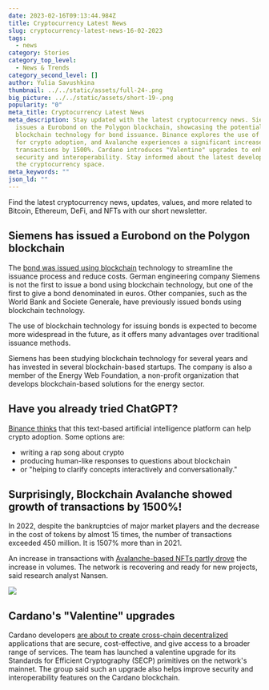 ```yaml
---
date: 2023-02-16T09:13:44.984Z
title: Cryptocurrency Latest News
slug: cryptocurrency-latest-news-16-02-2023
tags:
  - news
category: Stories
category_top_level:
  - News & Trends
category_second_level: []
author: Yulia Savushkina
thumbnail: ../../static/assets/full-24-.png
big_picture: ../../static/assets/short-19-.png
popularity: "0"
meta_title: Cryptocurrency Latest News
meta_description: Stay updated with the latest cryptocurrency news. Siemens
  issues a Eurobond on the Polygon blockchain, showcasing the potential of
  blockchain technology for bond issuance. Binance explores the use of ChatGPT
  for crypto adoption, and Avalanche experiences a significant increase in
  transactions by 1500%. Cardano introduces "Valentine" upgrades to enhance
  security and interoperability. Stay informed about the latest developments in
  the cryptocurrency space.
meta_keywords: ""
json_ld: ""
---
```

Find the latest cryptocurrency news, updates, values, and more related to Bitcoin, Ethereum, DeFi, and NFTs with our short newsletter.

## Siemens has issued a Eurobond on the Polygon blockchain

The [bond was issued using blockchain](https://blockworks.co/news/german-conglomerate-siemens-issues-e60m-digital-bond-on-polygon) technology to streamline the issuance process and reduce costs. German engineering company Siemens is not the first to issue a bond using blockchain technology, but one of the first to give a bond denominated in euros. Other companies, such as the World Bank and Societe Generale, have previously issued bonds using blockchain technology.

The use of blockchain technology for issuing bonds is expected to become more widespread in the future, as it offers many advantages over traditional issuance methods.

Siemens has been studying blockchain technology for several years and has invested in several blockchain-based startups. The company is also a member of the Energy Web Foundation, a non-profit organization that develops blockchain-based solutions for the energy sector.

## Have you already tried ChatGPT?

[Binance thinks](https://finbold.com/binance-says-chatgpt-could-help-crypto-adoption-heres-how/) that this text-based artificial intelligence platform can help crypto adoption. Some options are:

* writing a rap song about crypto
* producing human-like responses to questions about blockchain
* or "helping to clarify concepts interactively and conversationally."

## Surprisingly, Blockchain Avalanche showed growth of transactions by 1500%!

In 2022, despite the bankruptcies of major market players and the decrease in the cost of tokens by almost 15 times, the number of transactions exceeded 450 million. It is 1507% more than in 2021.

An increase in transactions with [Avalanche-based NFTs partly drove](https://www.coindesk.com/tech/2023/02/14/avalanche-blockchain-saw-1500-transactional-growth-in-2022-nansen/) the increase in volumes. The network is recovering and ready for new projects, said research analyst Nansen. 

![](https://lh4.googleusercontent.com/FG1zlP94BrlmPCKu1J3Ll2Mcby_HE88O04cMaRg6Wp9JesT_jmRVQZV7I01B5h-zC4u6cPxbGhhZ62JTVqXWg1tZvOYFla3esGueEl7tgImvixxHSkCGpR3qxCGi5-C3TSzL0_aWRcp8F74U-bEIrc0)

## Cardano's "Valentine" upgrades 

Cardano developers [are about to create cross-chain decentralized](https://www.coindesk.com/tech/2023/02/15/cardano-gets-valentine-upgrade-heres-how-it-benefits-ada-token/) applications that are secure, cost-effective, and give access to a broader range of services. The team has launched a valentine upgrade for its Standards for Efficient Cryptography (SECP) primitives on the network's mainnet. The group said such an upgrade also helps improve security and interoperability features on the Cardano blockchain.